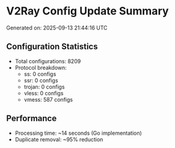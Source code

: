 # V2Ray Config Update Summary
Generated on: 2025-09-13 21:44:16 UTC

## Configuration Statistics
- Total configurations: 8209
- Protocol breakdown:
  - ss: 0 configs
  - ssr: 0 configs
  - trojan: 0 configs
  - vless: 0 configs
  - vmess: 587 configs

## Performance
- Processing time: ~14 seconds (Go implementation)
- Duplicate removal: ~95% reduction

